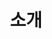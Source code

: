 ---
category: 'introduction metadata'
title: '소개'
profileText: '
주로 웹/앱 서비스를 기획하고 개발하며 이 외에도 데이터 분석, 알고리즘, 암호학 등 다양한 분야에 관심이 있습니다.
깊고 넓은 개발자가 되기 위해 항상 노력하고 있습니다. 감사합니다.

'
#오늘도 노력하겠습니다. 감사합니다.
profileImage: './profileImage.jpg'
---
